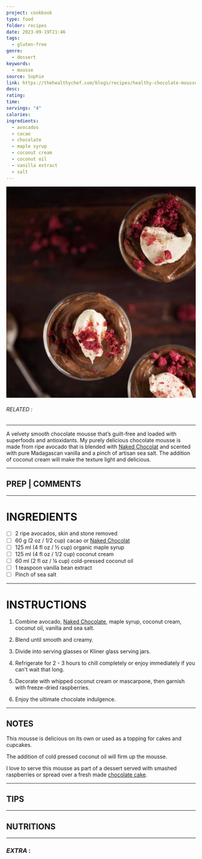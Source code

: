 ```yaml
---
project: cookbook
type: food
folder: recipes
date: 2023-09-19T21:46
tags:
  - gluten-free
genre:
  - dessert
keywords:
  - mousse
source: Sophie
link: https://thehealthychef.com/blogs/recipes/healthy-chocolate-mousse-2
desc: 
rating: 
time: 
servings: "4"
calories: 
ingredients:
  - avocados
  - cacao
  - chocolate
  - maple syrup
  - coconut cream
  - coconut oil
  - vanilla extract
  - salt
---
```


![IMAGE](image_204.png)

###### *RELATED* : 
---
A velvety smooth chocolate mousse that’s guilt-free and loaded with superfoods and antioxidants. My purely delicious chocolate mousse is made from ripe avocado that is blended with [Naked Chocolat](https://secure.thehealthychef.com/shop/drinking-chocolate) and scented with pure Madagascan vanilla and a pinch of artisan sea salt. The addition of coconut cream will make the texture light and delicious.

---
## PREP | COMMENTS



---
# INGREDIENTS

- [ ] 2 ripe avocados, skin and stone removed
- [ ] 60 g (2 oz / 1/2 cup) cacao or [Naked Chocolat](https://secure.thehealthychef.com/shop/drinking-chocolate)
- [ ] 125 ml (4 fl oz / ½ cup) organic maple syrup
- [ ] 125 ml (4 fl oz / 1/2 cup) coconut cream
- [ ] 60 ml (2 fl oz / ¼ cup) cold-pressed coconut oil
- [ ] 1 teaspoon vanilla bean extract
- [ ] Pinch of sea salt

---
# INSTRUCTIONS

1. Combine avocado, [Naked Chocolate](https://secure.thehealthychef.com/shop/drinking-chocolate), maple syrup, coconut cream, coconut oil, vanilla and sea salt.
    
2. Blend until smooth and creamy.
    
3. Divide into serving glasses or Kliner glass serving jars.
    
4. Refrigerate for 2 - 3 hours to chill completely or enjoy immediately if you can't wait that long.
    
5. Decorate with whipped coconut cream or mascarpone, then garnish with freeze-dried raspberries.
    
6. Enjoy the ultimate chocolate indulgence.

---
## NOTES

This mousse is delicious on its own or used as a topping for cakes and cupcakes.
  
The addition of cold pressed coconut oil will firm up the mousse.
  
I love to serve this mousse as part of a dessert served with smashed raspberries or spread over a fresh made [chocolate cake](https://www.thehealthychef.com/2013/08/healthy-chocolate-cake/).

---
## TIPS



---
## NUTRITIONS



---
### *EXTRA* :



